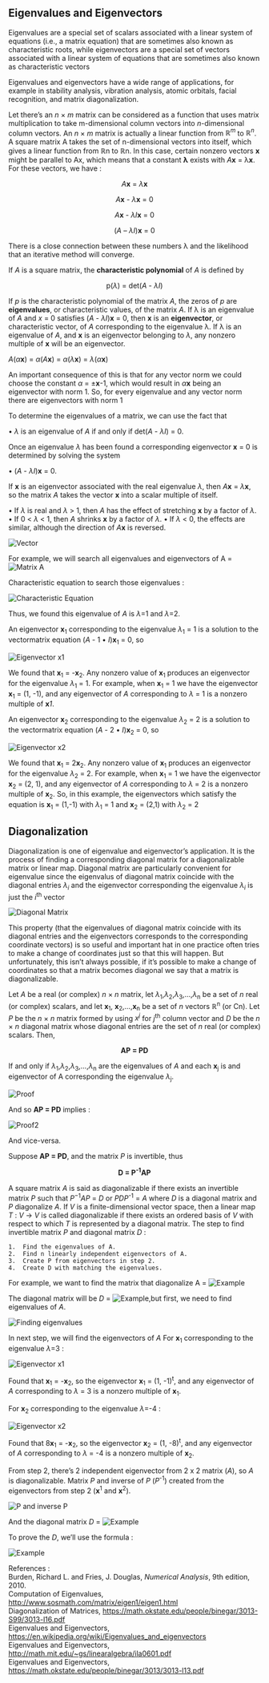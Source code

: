 ## Eigenvalues and Eigenvectors

Eigenvalues are a special set of scalars associated with a linear system of equations (i.e., a matrix equation) that are sometimes also known as characteristic roots, while eigenvectors are a special set of vectors associated with a linear system of equations that are sometimes also known as characteristic vectors

Eigenvalues and eigenvectors have a wide range of applications, for example in stability analysis, vibration analysis, atomic orbitals, facial recognition, and matrix diagonalization. 

Let there’s an _n_ × _m_ matrix can be considered as a function that uses matrix multiplication to take m-dimensional column vectors into _n_-dimensional column vectors. An _n_ × _m_ matrix is actually a linear function from _ℝ<sup>m</sup>_ to _ℝ<sup>n</sup>_. A square matrix A takes the set of n-dimensional vectors into itself, which gives a linear function from ℝn to ℝn. In this case, certain nonzero vectors **x** might be parallel to Ax, which means that a constant **λ** exists with _A_**x** = λ**x**. For these vectors, we have :

<p align="center"><i>A</i><b>x</b> = <i>λ</i><b>x</b></p>
<p align="center"><i>A</i><b>x</b> - <i>λ</i><b>x</b> = 0</p>
<p align="center"><i>A</i><b>x</b> - <i>λI</i><b>x</b> = 0</p>
<p align="center">(<i>A</i> – <i>λI</i>)<b>x</b> = 0</p>

There is a close connection between these numbers λ and the likelihood that an iterative method will converge.

If _A_ is a square matrix, the **characteristic polynomial** of _A_ is defined by
<p align="center">p(<i>λ</i>) = det(<i>A</i> - <i>λI</i>)</p>

If <i>p</i> is the characteristic polynomial of the matrix <i>A</i>, the zeros of <i>p</i> are **eigenvalues**,
or characteristic values, of the matrix <i>A</i>. If λ is an eigenvalue of _A_ and _x_ = 0 satisfies
(_A_ - _λI_)**x** = 0, then **x** is an **eigenvector**, or characteristic vector, of _A_ corresponding to the eigenvalue λ. If λ is an eigenvalue of _A_, and **x** is an eigenvector belonging to _λ_, any nonzero multiple of **x** will be an eigenvector.

<i>A</i>(<i>α</i><b>x</b>) = <i>α</i>(<i>A</i><b>x</b>) = <i>α</i>(<i>λ</i><b>x</b>) = <i>λ</i>(<i>α</i><b>x</b>)

An important consequence of this is that for any vector norm we could choose the constant _α_ = ±**x**-1, which would result in _α_**x** being an eigenvector with norm 1. So, for every eigenvalue and any vector norm there are eigenvectors with norm 1

To determine the eigenvalues of a matrix, we can use the fact that

• _λ_ is an eigenvalue of _A_ if and only if det(_A_ - _λI_) = 0.

Once an eigenvalue _λ_ has been found a corresponding eigenvector **x** = 0 is determined by solving the system

• (_A_ - _λI_)**x** = 0.

If **x** is an eigenvector associated with the real eigenvalue _λ_, then _A_**x** = _λ_**x**, so the matrix _A_ takes the vector **x** into a scalar multiple of itself.

• If _λ_ is real and _λ_ > 1, then _A_ has the effect of stretching **x** by a factor of _λ_.
• If 0 < _λ_ < 1, then _A_ shrinks **x** by a factor of _λ_.
• If _λ_ < 0, the effects are similar, although the direction of _A_**x** is reversed.

![Vector](https://handikao29.github.io/image/vector1.png#center)

For example, we will search all eigenvalues and eigenvectors of A = ![Matrix A](https://handikao29.github.io/image/mat1.png)

Characteristic equation to search those eigenvalues :

![Characteristic Equation](https://handikao29.github.io/image/mat2.png)

Thus, we found this eigenvalue of _A_ is _λ_=1 and _λ_=2.

An eigenvector **x**<sub>1</sub> corresponding to the eigenvalue _λ_<sub>1</sub> = 1 is a solution to the vectormatrix equation (_A_ - 1 • _I_)**x**<sub>1</sub> = 0, so

![Eigenvector x1](https://handikao29.github.io/image/mat3.png)

We found that **x**<sub>1</sub> = -**x**<sub>2</sub>. Any nonzero value of **x**<sub>1</sub> produces an eigenvector for the eigenvalue _λ_<sub>1</sub> = 1.
For example, when **x**<sub>1</sub> = 1 we have the eigenvector **x**<sub>1</sub> = (1, -1), and any eigenvector of _A_ corresponding to _λ_ = 1 is a nonzero multiple of **x**_1_.

An eigenvector **x**<sub>2</sub> corresponding to the eigenvalue _λ_<sub>2</sub> = 2 is a solution to the vectormatrix equation (_A_ - 2 • _I_)**x**<sub>2</sub> = 0, so

![Eigenvector x2](https://handikao29.github.io/image/mat4.png)

We found that **x**<sub>1</sub> = 2**x**<sub>2</sub>. Any nonzero value of **x**<sub>1</sub> produces an eigenvector for the eigenvalue _λ_<sub>2</sub> = 2.
For example, when **x**<sub>1</sub> = 1 we have the eigenvector **x**<sub>2</sub> = (2, 1), and any eigenvector of _A_ corresponding to _λ_ = 2 is a nonzero multiple of **x**<sub>2</sub>.
So, in this example, the eigenvectors which satisfy the equation is **x**<sub>1</sub> = (1,-1) with _λ_<sub>1</sub> = 1 and **x**<sub>2</sub> = (2,1) with _λ_<sub>2</sub> = 2

## Diagonalization

Diagonalization is one of eigenvalue and eigenvector’s application. It is the process of finding a corresponding diagonal matrix for a diagonalizable matrix or linear map. 
Diagonal matrix are particularly convenient for eigenvalue since the eigenvalus of diagonal matrix coincide with the diagonal entries _λ_<sub>_i_</sub> and the eigenvector corresponding the eigenvalue _λ_<sub>_i_</sub> is just the _i_<sup>th</sup> vector

![Diagonal Matrix](https://handikao29.github.io/image/diagonalmatrix.png)

This property (that the eigenvalues of diagonal matrix coincide with its diagonal entries and the eigenvectors corresponds to the corresponding coordinate vectors) is so useful and important hat in one practice often tries to make a change of coordinates just so that this will happen. But unfortunately, this isn’t always possible, if it’s possible to make a change of coordinates so that a matrix becomes diagonal we say that a matrix is diagonalizable.

Let _A_ be a real (or complex) _n_ × _n_ matrix, let _λ_<sub>1</sub>,_λ_<sub>2</sub>,_λ_<sub>3</sub>,…,_λ_<sub>n</sub> be a set of _n_ real (or complex) scalars, and let **x**<sub>1</sub>, **x**<sub>2</sub>,…,**x**<sub>n</sub> be a set of _n_ vectors ℝ<sup>n</sup> (or Cn). Let _P_ be the _n_ × _n_ matrix formed by using _x<sup>j</sup>_ for _j_<sup>th</sup> column vector and _D_ be the _n_ × _n_ diagonal matrix whose diagonal entries are the set of _n_ real (or complex) scalars. Then,

<p align="center"><b>AP = PD</b></p>

If and only if _λ_<sub>1</sub>,_λ_<sub>2</sub>,_λ_<sub>3</sub>,…,_λ_<sub>n</sub> are the eigenvalues of _A_ and each **x**<sub>j</sub> is and eigenvector of A corresponding the eigenvalue _λ_<sub>j</sub>.

![Proof](https://handikao29.github.io/image/proof1.png)

And so **AP = PD** implies :

![Proof2](https://handikao29.github.io/image/proof2.png)

And vice-versa.

Suppose **AP = PD**, and the matrix _P_ is invertible, thus

<p align="center"><b>D = P<sup>-1</sup>AP</b></p>

A square matrix _A_ is said as diagonalizable if there exists an invertible matrix _P_ such that _P_<sup>−1</sup>_AP_ = _D_ or _PDP_<sup>-1</sup> = _A_ where _D_ is a diagonal matrix and _P_ diagonalize _A_.
If _V_ is a finite-dimensional vector space, then a linear map _T_ : _V_ → _V_ is called diagonalizable if there exists an ordered basis of _V_ with respect to which _T_ is represented by a diagonal matrix. 
The step to find invertible matrix _P_ and diagonal matrix _D_ :
```
1.	Find the eigenvalues of A.
2.	Find n linearly independent eigenvectors of A.
3.	Create P from eigenvectors in step 2.
4.	Create D with matching the eigenvalues.
```

For example, we want to find the matrix that diagonalize A = 
![Example](https://handikao29.github.io/image/mat5.png)

The diagonal matrix will be _D_ = ![Example](https://handikao29.github.io/image/mat6.png),but first, we need to find eigenvalues of _A_.

![Finding eigenvalues](https://handikao29.github.io/image/mat7.png)

In next step, we will find the eigenvectors of _A_
For **x**<sub>1</sub> corresponding to the eigenvalue _λ_=3 :

![Eigenvector x1](https://handikao29.github.io/image/mat9.png)

Found that **x**<sub>1</sub> = -**x**<sub>2</sub>, so the eigenvector **x**<sub>1</sub> = (1, -1)<sup>t</sup>, and any eigenvector of _A_ corresponding to _λ_ = 3 is a nonzero multiple of **x**<sub>1</sub>.

For **x**<sub>2</sub> corresponding to the eigenvalue _λ_=-4 :

![Eigenvector x2](https://handikao29.github.io/image/mat10.png)

Found that 8**x**<sub>1</sub> = -**x**<sub>2</sub>, so the eigenvector **x**<sub>2</sub> = (1, -8)<sup>t</sup>, and any eigenvector of _A_ corresponding to _λ_ = -4 is a nonzero multiple of **x**<sub>2</sub>.

From step 2, there’s 2 independent eigenvector from 2 x 2 matrix (_A_), so _A_ is diagonalizable.
Matrix _P_ and inverse of _P_ (_P_<sup>-1</sup>) created from the eigenvectors from step 2 (**x**<sup>1</sup> and **x**<sup>2</sup>).

![P and inverse P](https://handikao29.github.io/image/mat11.png)

And the diagonal matrix _D_ = ![Example](https://handikao29.github.io/image/mat8.png)

To prove the _D_, we’ll use the formula :

![Example](https://handikao29.github.io/image/mat12.png)

References :
<br>Burden, Richard L. and Fries, J. Douglas, _Numerical Analysis_, 9th edition, 2010.
<br>Computation of Eigenvalues, http://www.sosmath.com/matrix/eigen1/eigen1.html
<br>Diagonalization of Matrices, https://math.okstate.edu/people/binegar/3013-S99/3013-l16.pdf
<br>Eigenvalues and Eigenvectors, https://en.wikipedia.org/wiki/Eigenvalues_and_eigenvectors
<br>Eigenvalues and Eigenvectors, http://math.mit.edu/~gs/linearalgebra/ila0601.pdf
<br>Eigenvalues and Eigenvectors, https://math.okstate.edu/people/binegar/3013/3013-l13.pdf
